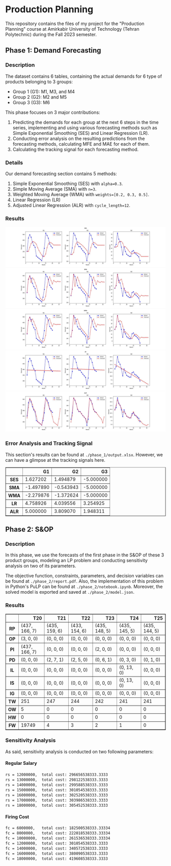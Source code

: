 # Production Planning

This repository contains the files of my project for the "Production Planning"
course at Amirkabir University of Technology (Tehran Polytechnic) during the
Fall 2023 semester.

## Phase 1: Demand Forecasting

### Description

The dataset contains 6 tables, containing the actual demands for 6 type of
products belonging to 3 groups:

- Group 1 (G1): M1, M3, and M4
- Group 2 (G2): M2 and M5
- Group 3 (G3): M6

This phase focuses on 3 major contributions:

1. Predicting the demands for each group at the next 6 steps in the time series,
   implementing and using various forecasting methods such as Simple Exponential
   Smoothing (SES) and Linear Regression (LR).
2. Conducting error analysis on the resulting predictions from the forecasting
   methods, calculating MFE and MAE for each of them.
3. Calculating the tracking signal for each forecasting method.

### Details

Our demand forecasting section contains 5 methods:

1. Simple Exponential Smoothing (SES) with `alpha=0.3`.
2. Simple Moving Average (SMA) with `n=3`.
3. Weighted Moving Average (WMA) with `weights=[0.2, 0.3, 0.5]`.
4. Linear Regression (LR)
5. Adjusted Linear Regression (ALR) with `cycle_length=12`.

### Results

![SES](./phase_1/forecast_plots/SES.jpg)
![SMA](./phase_1/forecast_plots/SMA.jpg)
![WMA](./phase_1/forecast_plots/WMA.jpg) ![LR](./phase_1/forecast_plots/LR.jpg)
![ALR](./phase_1/forecast_plots/ALR.jpg)

### Error Analysis and Tracking Signal

This section's results can be found at `./phase_1/output.xlsx`. However, we can
have a glimpse at the tracking signals here.

<div>
<table border="1" class="dataframe">
  <thead>
    <tr style="text-align: right;">
      <th></th>
      <th>G1</th>
      <th>G2</th>
      <th>G3</th>
    </tr>
  </thead>
  <tbody>
    <tr>
      <th>SES</th>
      <td>1.627202</td>
      <td>1.494879</td>
      <td>-5.000000</td>
    </tr>
    <tr>
      <th>SMA</th>
      <td>-1.497890</td>
      <td>-0.543943</td>
      <td>-5.000000</td>
    </tr>
    <tr>
      <th>WMA</th>
      <td>-2.279876</td>
      <td>-1.372624</td>
      <td>-5.000000</td>
    </tr>
    <tr>
      <th>LR</th>
      <td>4.758926</td>
      <td>4.039556</td>
      <td>3.254925</td>
    </tr>
    <tr>
      <th>ALR</th>
      <td>5.000000</td>
      <td>3.809070</td>
      <td>1.948311</td>
    </tr>
  </tbody>
</table>
</div>

## Phase 2: S&OP

### Description

In this phase, we use the forecasts of the first phase in the S&OP of these 3
product groups, modeling an LP problem and conducting sensitivity analysis on
two of its parameters.

The objective function, constraints, parameters, and decision variables can be
found at `./phase_2/report.pdf`. Also, the implementation of this problem in
Python's PuLP can be found at `./phase_2/notebook.ipynb`. Moreover, the solved
model is exported and saved at `./phase_2/model.json`.

### Results

<div>
<table border="1" class="dataframe">
  <thead>
    <tr style="text-align: right;">
      <th></th>
      <th>T20</th>
      <th>T21</th>
      <th>T22</th>
      <th>T23</th>
      <th>T24</th>
      <th>T25</th>
    </tr>
  </thead>
  <tbody>
    <tr>
      <th>RP</th>
      <td>(437, 166, 7)</td>
      <td>(435, 159, 6)</td>
      <td>(433, 154, 6)</td>
      <td>(435, 148, 5)</td>
      <td>(435, 145, 5)</td>
      <td>(435, 144, 5)</td>
    </tr>
    <tr>
      <th>OP</th>
      <td>(3, 0, 0)</td>
      <td>(0, 0, 0)</td>
      <td>(0, 0, 0)</td>
      <td>(0, 0, 0)</td>
      <td>(0, 0, 0)</td>
      <td>(0, 0, 0)</td>
    </tr>
    <tr>
      <th>PI</th>
      <td>(437, 166, 7)</td>
      <td>(0, 0, 0)</td>
      <td>(0, 0, 0)</td>
      <td>(2, 0, 0)</td>
      <td>(0, 0, 0)</td>
      <td>(0, 0, 0)</td>
    </tr>
    <tr>
      <th>PD</th>
      <td>(0, 0, 0)</td>
      <td>(2, 7, 1)</td>
      <td>(2, 5, 0)</td>
      <td>(0, 6, 1)</td>
      <td>(0, 3, 0)</td>
      <td>(0, 1, 0)</td>
    </tr>
    <tr>
      <th>IL</th>
      <td>(0, 0, 0)</td>
      <td>(0, 0, 0)</td>
      <td>(0, 0, 0)</td>
      <td>(0, 0, 0)</td>
      <td>(0, 13, 0)</td>
      <td>(0, 0, 0)</td>
    </tr>
    <tr>
      <th>IS</th>
      <td>(0, 0, 0)</td>
      <td>(0, 0, 0)</td>
      <td>(0, 0, 0)</td>
      <td>(0, 0, 0)</td>
      <td>(0, 13, 0)</td>
      <td>(0, 0, 0)</td>
    </tr>
    <tr>
      <th>IG</th>
      <td>(0, 0, 0)</td>
      <td>(0, 0, 0)</td>
      <td>(0, 0, 0)</td>
      <td>(0, 0, 0)</td>
      <td>(0, 0, 0)</td>
      <td>(0, 0, 0)</td>
    </tr>
    <tr>
      <th>TW</th>
      <td>251</td>
      <td>247</td>
      <td>244</td>
      <td>242</td>
      <td>241</td>
      <td>241</td>
    </tr>
    <tr>
      <th>OW</th>
      <td>5</td>
      <td>0</td>
      <td>0</td>
      <td>0</td>
      <td>0</td>
      <td>0</td>
    </tr>
    <tr>
      <th>HW</th>
      <td>0</td>
      <td>0</td>
      <td>0</td>
      <td>0</td>
      <td>0</td>
      <td>0</td>
    </tr>
    <tr>
      <th>FW</th>
      <td>19749</td>
      <td>4</td>
      <td>3</td>
      <td>2</td>
      <td>1</td>
      <td>0</td>
    </tr>
  </tbody>
</table>
</div>

### Sensitivity Analysis

As said, sensitivity analysis is conducted on two following parameters:

#### Regular Salary

```
rs = 12000000,	total cost: 296656538333.3333
rs = 13000000,	total cost: 298122538333.3333
rs = 14000000,	total cost: 299588538333.3333
rs = 15000000,	total cost: 301054538333.3333
rs = 16000000,	total cost: 302520538333.3333
rs = 17000000,	total cost: 303986538333.3333
rs = 18000000,	total cost: 305452538333.3333
```

#### Firing Cost

```
fc = 6000000,	total cost: 182500538333.33334
fc = 8000000,	total cost: 222018538333.33334
fc = 10000000,	total cost: 261536538333.33334
fc = 12000000,	total cost: 301054538333.3333
fc = 14000000,	total cost: 340572538333.3333
fc = 16000000,	total cost: 380090538333.3333
fc = 18000000,	total cost: 419608538333.3333
```
